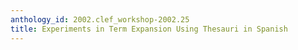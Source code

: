 ```yaml
---
anthology_id: 2002.clef_workshop-2002.25
title: Experiments in Term Expansion Using Thesauri in Spanish
---
```

